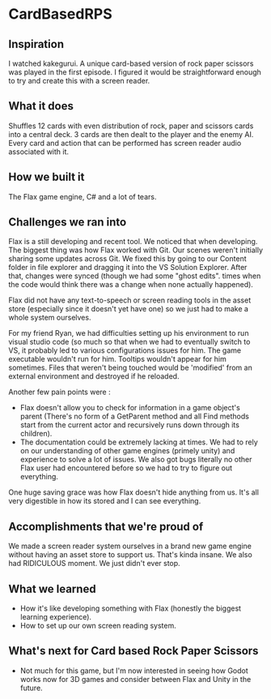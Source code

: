 # CardBasedRPS

## Inspiration

I watched kakegurui. A unique card-based version of rock paper scissors was played in the first episode. I figured it would be straightforward enough to try and create this with a screen reader.

## What it does

Shuffles 12 cards with even distribution of rock, paper and scissors cards into a central deck. 3 cards are then dealt to the player and the enemy AI. Every card and action that can be performed has screen reader audio associated with it.

## How we built it

The Flax game engine, C# and a lot of tears.

## Challenges we ran into

Flax is a still developing and recent tool. We noticed that when developing. The biggest thing was how Flax worked with Git. Our scenes weren't initially sharing some updates across Git. We fixed this by going to our Content folder in file explorer and dragging it into the VS Solution Explorer. After that, changes were synced (though we had some "ghost edits". times when the code would think there was a change when none actually happened). 

Flax did not have any text-to-speech or screen reading tools in the asset store (especially since it doesn't yet have one) so we just had to make a whole system ourselves. 

For my friend Ryan, we had difficulties setting up his environment to run visual studio code (so much so that when we had to eventually switch to VS, it probably led to various configurations issues for him. The game executable wouldn't run for him. Tooltips wouldn't appear for him sometimes. Files that weren't being touched would be 'modified' from an external environment and destroyed if he reloaded.

Another few pain points were :
- Flax doesn't allow you to check for information in a game object's parent (There's no form of a GetParent method and all Find methods start from the current actor and recursively runs down through its children). 
- The documentation could be extremely lacking at times. We had to rely on our understanding of other game engines (primely unity) and experience to solve a lot of issues. We also got bugs literally no other Flax user had encountered before so we had to try to figure out everything.

One huge saving grace was how Flax doesn't hide anything from us. It's all very digestible in how its stored and I can see everything.

## Accomplishments that we're proud of

We made a screen reader system ourselves in a brand new game engine without having an asset store to support us. That's kinda insane. We also had RIDICULOUS moment. We just didn't ever stop.

## What we learned

- How it's like developing something with Flax (honestly the biggest learning experience). 
- How to set up our own screen reading system.

## What's next for Card based Rock Paper Scissors
- Not much for this game, but I'm now interested in seeing how Godot works now for 3D games and consider between Flax and Unity in the future.
